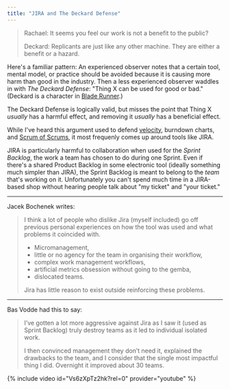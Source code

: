 ```yaml
---
title: "JIRA and The Deckard Defense"
---
```


> Rachael: It seems you feel our work is not a benefit to the public?
>
> Deckard: Replicants are just like any other machine.  They are either a benefit or a hazard.

Here's a familiar pattern: An experienced observer notes that a certain tool, mental model, or practice should be avoided because it is causing more harm than good in the industry.  Then a less experienced observer waddles in with _The Deckard Defense_: "Thing X can be used for good or bad."  (Deckard is a character in [Blade Runner](https://www.imdb.com/title/tt0083658/).)

The Deckard Defense is logically valid, but misses the point that Thing X _usually_ has a harmful effect, and removing it _usually_ has a beneficial effect.

While I've heard this argument used to defend [velocity](/why-i-barely-mention-velocity-anymore), burndown charts, and [Scrum of Scrums](/seven-alternatives-to-scrum-of-scrums/), it most frequenly comes up around tools like JIRA.

JIRA is particularly harmful to collaboration when used for the _Sprint Backlog_, the work a team has chosen to do during one Sprint.  Even if there's a shared Product Backlog in some electronic tool (ideally something much simpler than JIRA), the Sprint Backlog is meant to belong to the _team_ that's working on it.  Unfortunately you can't spend much time in a JIRA-based shop without hearing people talk about "my ticket" and "your ticket."

* * *

Jacek Bochenek writes:
> I think a lot of people who dislike Jira (myself included) go off previous personal experiences on how the tool was used and what problems it coincided with.
>
> * Micromanagement,
> * little or no agency for the team in organising their workflow,
> * complex work management workflows,
> * artificial metrics obsession without going to the gemba,
> * dislocated teams.
>
> Jira has little reason to exist outside reinforcing these problems.

* * *

Bas Vodde had this to say:
> I’ve gotten a lot more aggressive against Jira as I saw it (used as Sprint Backlog) truly destroy teams as it led to individual isolated work.
>
> I then convinced management they don’t need it, explained the drawbacks to the team, and I consider that the single most impactful thing I did. Overnight it improved about 30 teams.

{% include video id="Vs6zXpTz2hk?rel=0" provider="youtube" %}
